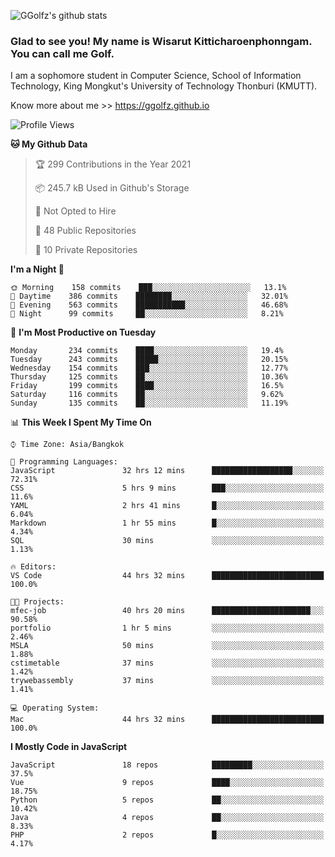 ![GGolfz's github stats](https://github-readme-stats.vercel.app/api?username=ggolfz&count_private=true&show_icons=true&theme=radical)

### Glad to see you! My name is Wisarut Kitticharoenphonngam. You can call me Golf.

I am a sophomore student in Computer Science, School of Information Technology, King Mongkut's University of Technology Thonburi (KMUTT).

Know more about me >> https://ggolfz.github.io

<!--START_SECTION:waka-->
![Profile Views](http://img.shields.io/badge/Profile%20Views-38-blue)

**🐱 My Github Data** 

> 🏆 299 Contributions in the Year 2021
 > 
> 📦 245.7 kB Used in Github's Storage 
 > 
> 🚫 Not Opted to Hire
 > 
> 📜 48 Public Repositories 
 > 
> 🔑 10 Private Repositories  
 > 
**I'm a Night 🦉** 

```text
🌞 Morning    158 commits    ███░░░░░░░░░░░░░░░░░░░░░░   13.1% 
🌆 Daytime    386 commits    ████████░░░░░░░░░░░░░░░░░   32.01% 
🌃 Evening    563 commits    ███████████░░░░░░░░░░░░░░   46.68% 
🌙 Night      99 commits     ██░░░░░░░░░░░░░░░░░░░░░░░   8.21%

```
📅 **I'm Most Productive on Tuesday** 

```text
Monday       234 commits    ████░░░░░░░░░░░░░░░░░░░░░   19.4% 
Tuesday      243 commits    █████░░░░░░░░░░░░░░░░░░░░   20.15% 
Wednesday    154 commits    ███░░░░░░░░░░░░░░░░░░░░░░   12.77% 
Thursday     125 commits    ██░░░░░░░░░░░░░░░░░░░░░░░   10.36% 
Friday       199 commits    ████░░░░░░░░░░░░░░░░░░░░░   16.5% 
Saturday     116 commits    ██░░░░░░░░░░░░░░░░░░░░░░░   9.62% 
Sunday       135 commits    ██░░░░░░░░░░░░░░░░░░░░░░░   11.19%

```


📊 **This Week I Spent My Time On** 

```text
⌚︎ Time Zone: Asia/Bangkok

💬 Programming Languages: 
JavaScript               32 hrs 12 mins      ██████████████████░░░░░░░   72.31% 
CSS                      5 hrs 9 mins        ███░░░░░░░░░░░░░░░░░░░░░░   11.6% 
YAML                     2 hrs 41 mins       █░░░░░░░░░░░░░░░░░░░░░░░░   6.04% 
Markdown                 1 hr 55 mins        █░░░░░░░░░░░░░░░░░░░░░░░░   4.34% 
SQL                      30 mins             ░░░░░░░░░░░░░░░░░░░░░░░░░   1.13%

🔥 Editors: 
VS Code                  44 hrs 32 mins      █████████████████████████   100.0%

🐱‍💻 Projects: 
mfec-job                 40 hrs 20 mins      ██████████████████████░░░   90.58% 
portfolio                1 hr 5 mins         ░░░░░░░░░░░░░░░░░░░░░░░░░   2.46% 
MSLA                     50 mins             ░░░░░░░░░░░░░░░░░░░░░░░░░   1.88% 
cstimetable              37 mins             ░░░░░░░░░░░░░░░░░░░░░░░░░   1.42% 
trywebassembly           37 mins             ░░░░░░░░░░░░░░░░░░░░░░░░░   1.41%

💻 Operating System: 
Mac                      44 hrs 32 mins      █████████████████████████   100.0%

```

**I Mostly Code in JavaScript** 

```text
JavaScript               18 repos            █████████░░░░░░░░░░░░░░░░   37.5% 
Vue                      9 repos             ████░░░░░░░░░░░░░░░░░░░░░   18.75% 
Python                   5 repos             ██░░░░░░░░░░░░░░░░░░░░░░░   10.42% 
Java                     4 repos             ██░░░░░░░░░░░░░░░░░░░░░░░   8.33% 
PHP                      2 repos             █░░░░░░░░░░░░░░░░░░░░░░░░   4.17%

```



<!--END_SECTION:waka-->
